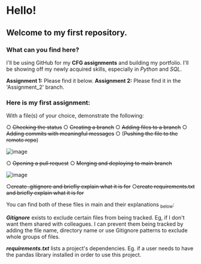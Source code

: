 # Hello!
## Welcome to my first repository. 
### What can you find here?
I'll be using GitHub for my **CFG assignments** and building my portfolio.
I'll be showing off my newly acquired skills, especially in *Python* and *SQL*. 

**Assignment 1:** Please find it below.
**Assignment 2:** Please find it in the 'Assignment_2' branch.

### Here is my first assignment: 
With a file(s) of your choice, demonstrate the following:

○ ~~Checking the status~~
○ ~~Creating a branch~~
○ ~~Adding files to a branch~~
○ ~~Adding commits with meaningful messages~~
○ (~~Pushing the file to the remote repo~~)

![image](https://github.com/f-lane/CFG/assets/168937219/886ee48b-a31c-48db-8f92-a9d36b1dad97)


○ ~~Opening a pull request~~
○ ~~Merging and deploying to main branch~~

![image](https://github.com/f-lane/CFG/assets/168937219/f2e20664-0e48-4a8e-aaad-b0834d9dbbcf)


○~~create .gitignore and briefly explain what it is for~~
○~~create requirements.txt and briefly explain what it is for~~

You can find both of these files in main and their explanations <sub>below</sub>:  

**_Gitignore_** exists to exclude certain files from being tracked. Eg, if I don't want them shared with colleagues. I can prevent them being tracked by adding the file name, directory name or use Gitignore patterns to exclude whole groups of files.

**_requirements.txt_** lists a project's dependencies. Eg. if a user needs to have the pandas library installed in order to use this project.
